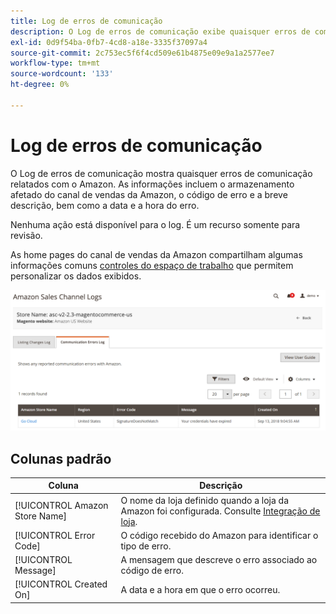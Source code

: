 ```yaml
---
title: Log de erros de comunicação
description: O Log de erros de comunicação exibe quaisquer erros de comunicação entre o Amazon e o [!DNL Commerce].
exl-id: 0d9f54ba-0fb7-4cd8-a18e-3335f37097a4
source-git-commit: 2c753ec5f6f4cd509e61b4875e09e9a1a2577ee7
workflow-type: tm+mt
source-wordcount: '133'
ht-degree: 0%

---
```


# Log de erros de comunicação

O Log de erros de comunicação mostra quaisquer erros de comunicação relatados com o Amazon. As informações incluem o armazenamento afetado do canal de vendas da Amazon, o código de erro e a breve descrição, bem como a data e a hora do erro.

Nenhuma ação está disponível para o log. É um recurso somente para revisão.

As home pages do canal de vendas da Amazon compartilham algumas informações comuns [controles do espaço de trabalho](./workspace-controls.md) que permitem personalizar os dados exibidos.

![Log de erros de comunicação](assets/amazon-comm-errors-log.png)

## Colunas padrão

| Coluna | Descrição |
|--- |--- |
| [!UICONTROL Amazon Store Name] | O nome da loja definido quando a loja da Amazon foi configurada. Consulte [Integração de loja](./store-integration.md). |
| [!UICONTROL Error Code] | O código recebido do Amazon para identificar o tipo de erro. |
| [!UICONTROL Message] | A mensagem que descreve o erro associado ao código de erro. |
| [!UICONTROL Created On] | A data e a hora em que o erro ocorreu. |

